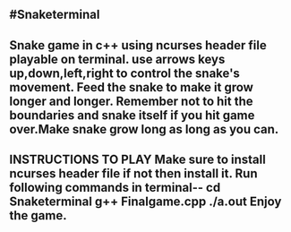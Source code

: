#Snaketerminal
--------------------------------------------------------------------------------------------------------------
Snake game in c++ using ncurses header file playable on terminal.
use arrows keys up,down,left,right to control the snake's movement.
Feed the snake to make it grow longer and longer.
Remember not to hit the boundaries and snake itself if you hit game over.Make snake grow long as long as you can.
---------------------------------------------------------------------------------------------------------------
INSTRUCTIONS TO PLAY
Make sure to install ncurses header file if not then install it.
Run following commands in terminal--
cd Snaketerminal
g++ Finalgame.cpp
./a.out
Enjoy the game.
--------------------------------------------------------------------------------------------------------------

